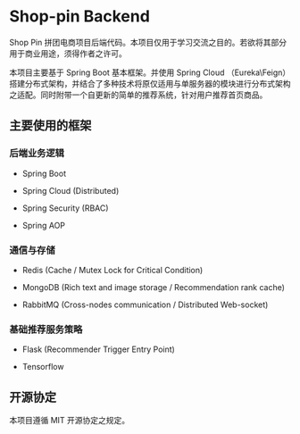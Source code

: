 # Shop-pin Backend

Shop Pin 拼团电商项目后端代码。本项目仅用于学习交流之目的。若欲将其部分用于商业用途，须得作者之许可。

本项目主要基于 Spring Boot 基本框架。并使用 Spring Cloud （Eureka\Feign） 搭建分布式架构，并结合了多种技术将原仅适用与单服务器的模块进行分布式架构之适配。同时附带一个自更新的简单的推荐系统，针对用户推荐首页商品。

## 主要使用的框架

### 后端业务逻辑

- Spring Boot

- Spring Cloud (Distributed)

- Spring Security (RBAC)

- Spring AOP

### 通信与存储

- Redis (Cache / Mutex Lock for Critical Condition)

- MongoDB (Rich text and image storage / Recommendation rank cache)

- RabbitMQ (Cross-nodes communication / Distributed Web-socket)

### 基础推荐服务策略

- Flask (Recommender Trigger Entry Point)

- Tensorflow

## 开源协定

本项目遵循 MIT 开源协定之规定。
